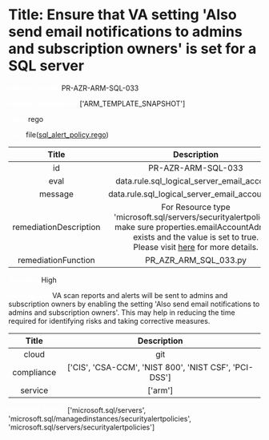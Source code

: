 



# Title: Ensure that VA setting 'Also send email notifications to admins and subscription owners' is set for a SQL server


***<font color="white">Master Test Id:</font>*** PR-AZR-ARM-SQL-033

***<font color="white">Master Snapshot Id:</font>*** ['ARM_TEMPLATE_SNAPSHOT']

***<font color="white">type:</font>*** rego

***<font color="white">rule:</font>*** file([sql_alert_policy.rego])  
  
  
  
  

|Title|Description|
| :---: | :---: |
|id|PR-AZR-ARM-SQL-033|
|eval|data.rule.sql_logical_server_email_account|
|message|data.rule.sql_logical_server_email_account_err|
|remediationDescription|For Resource type 'microsoft.sql/servers/securityalertpolicies' make sure properties.emailAccountAdmins exists and the value is set to true.<br>Please visit <a href='https://docs.microsoft.com/en-us/azure/templates/microsoft.sql/servers/securityalertpolicies' target='_blank'>here</a> for more details.|
|remediationFunction|PR_AZR_ARM_SQL_033.py|


***<font color="white">Severity:</font>*** High

***<font color="white">Description:</font>*** VA scan reports and alerts will be sent to admins and subscription owners by enabling the setting 'Also send email notifications to admins and subscription owners'. This may help in reducing the time required for identifying risks and taking corrective measures.  
  
  

|Title|Description|
| :---: | :---: |
|cloud|git|
|compliance|['CIS', 'CSA-CCM', 'NIST 800', 'NIST CSF', 'PCI-DSS']|
|service|['arm']|


***<font color="white">Resource Types:</font>*** ['microsoft.sql/servers', 'microsoft.sql/managedinstances/securityalertpolicies', 'microsoft.sql/servers/securityalertpolicies']


[sql_alert_policy.rego]: https://github.com/prancer-io/prancer-compliance-test/tree/master/azure/iac/sql_alert_policy.rego

